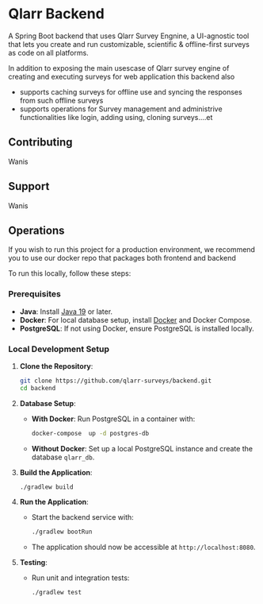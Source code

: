 # Qlarr Backend
A Spring Boot backend that uses Qlarr Survey Engnine, a UI-agnostic tool that lets you create and run customizable, scientific & offline-first surveys as code on all platforms.

In addition to exposing the main usescase of Qlarr survey engine of creating and executing surveys for web application this backend also
 - supports caching surveys for offline use and syncing the responses from such offline surveys
 - supports operations for Survey management and administrive functionalities like login, adding using, cloning surveys....et 

## Contributing
Wanis


## Support
Wanis

## Operations
If you wish to run this project for a production environment, we recommend you to use our docker repo that packages both frontend and backend

To run this locally, follow these steps:

### Prerequisites

- **Java**: Install [Java 19](https://jdk.java.net/19/) or later.
- **Docker**: For local database setup, install [Docker](https://www.docker.com/) and Docker Compose.
- **PostgreSQL**: If not using Docker, ensure PostgreSQL is installed locally.

### Local Development Setup

1. **Clone the Repository**:
   ```bash
   git clone https://github.com/qlarr-surveys/backend.git
   cd backend
   ```

3. **Database Setup**:
   - **With Docker**: Run PostgreSQL in a container with:
     ```bash
     docker-compose  up -d postgres-db
     ```
   - **Without Docker**: Set up a local PostgreSQL instance and create the database `qlarr_db`.

4. **Build the Application**:
   ```bash
   ./gradlew build
   ```

5. **Run the Application**:
   - Start the backend service with:
     ```bash
     ./gradlew bootRun
     ```
   - The application should now be accessible at `http://localhost:8080`.

6. **Testing**:
   - Run unit and integration tests:
     ```bash
     ./gradlew test
     ```
